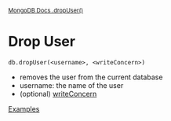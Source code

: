 <sup>[MongoDB Docs .dropUser()](https://www.mongodb.com/docs/manual/reference/method/db.dropUser/)</sup>

# Drop User

```mongoDB
db.dropUser(<username>, <writeConcern>)
```

- removes the user from the current database
- username: the name of the user
- (optional) [writeConcern](https://www.mongodb.com/docs/manual/reference/write-concern/)

[Examples](https://www.mongodb.com/docs/manual/reference/method/db.dropUser/#example)
